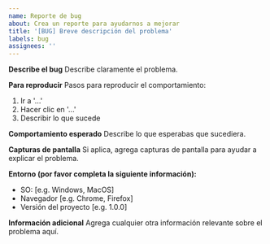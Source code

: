 ```yaml
---
name: Reporte de bug
about: Crea un reporte para ayudarnos a mejorar
title: '[BUG] Breve descripción del problema'
labels: bug
assignees: ''
---
```


**Describe el bug**
Describe claramente el problema.

**Para reproducir**
Pasos para reproducir el comportamiento:
1. Ir a '...'
2. Hacer clic en '...'
3. Describir lo que sucede

**Comportamiento esperado**
Describe lo que esperabas que sucediera.

**Capturas de pantalla**
Si aplica, agrega capturas de pantalla para ayudar a explicar el problema.

**Entorno (por favor completa la siguiente información):**
- SO: [e.g. Windows, MacOS]
- Navegador [e.g. Chrome, Firefox]
- Versión del proyecto [e.g. 1.0.0]

**Información adicional**
Agrega cualquier otra información relevante sobre el problema aquí.
